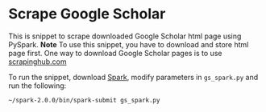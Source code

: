 # Scrape Google Scholar

This is snippet to scrape downloaded Google Scholar html page using PySpark.
**Note** To use this snippet, you have to download and store html page first.
One way to download Google Scholar pages is to use [scrapinghub.com](https://scrapinghub.com/)

To run the snippet, download [Spark](http://spark.apache.org/downloads.html),
modify parameters in `gs_spark.py` and run the following:

```bash
~/spark-2.0.0/bin/spark-submit gs_spark.py
```
